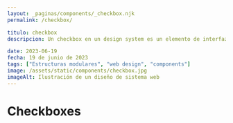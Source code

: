 ```yaml
---
layout: _paginas/components/_checkbox.njk
permalink: /checkbox/

titulo: checkbox
descripcion: Un checkbox en un design system es un elemento de interfaz que permite seleccionar opciones de una lista. Se define como un componente estándar en el sistema de diseño para mantener la coherencia y mejorar la experiencia del usuario.

date: 2023-06-19
fecha: 19 de junio de 2023
tags: ["Estructuras modulares", "web design", "components"]
image: /assets/static/components/checkbox.jpg
imageAlt: Ilustración de un diseño de sistema web
---
```


# Checkboxes
